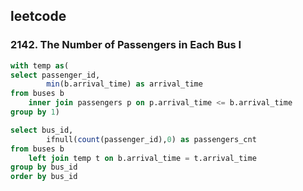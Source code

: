 ## leetcode 
### 2142. The Number of Passengers in Each Bus I
```sql
with temp as(
select passenger_id,
        min(b.arrival_time) as arrival_time
from buses b 
    inner join passengers p on p.arrival_time <= b.arrival_time
group by 1)

select bus_id,
        ifnull(count(passenger_id),0) as passengers_cnt
from buses b 
    left join temp t on b.arrival_time = t.arrival_time
group by bus_id
order by bus_id
```
